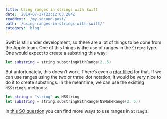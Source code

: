 ```yaml
---
title: Using ranges in strings with Swift
date: '2014-07-27T22:12:03.284Z'
readNext: '/my-second-post/'
path: '/using-ranges-in-strings-with-swift/'
category: 'blog'
---
```


Swift is still under development, so there are a lot of things to be done from the Apple team. One of this things is the use of ranges in the `String` type. One would expect to create a substring this way:

```swift
let substring = string.substringWithRange(2..5)
```

But unfortunately, this doesn’t work. There’s even a [rdar filled](http://openradar.appspot.com/radar?id=6373877630369792) for that. If we can use ranges using the two or three dot notation, it would be very nice to do it to create substrings. In the meantime, we can use the existing `NSString`’s methods:

```swift
let string = "string" as NSString
let substring = string.substringWithRange(NSMakeRange(2, 5))
```

In [this SO question](http://stackoverflow.com/questions/24044851/how-do-you-use-string-substringwithrange-or-how-do-ranges-work-in-swift) you can find more ways to use ranges in `String`’s.
